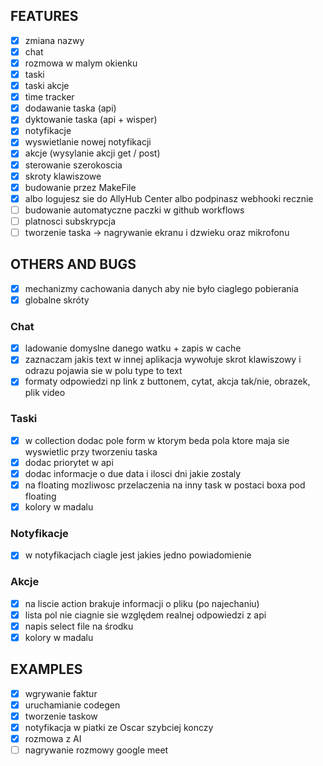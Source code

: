 ## FEATURES

- [x] zmiana nazwy
- [x] chat
- [x] rozmowa w malym okienku
- [x] taski 
- [x] taski akcje
- [x] time tracker
- [x] dodawanie taska (api)
- [x] dyktowanie taska (api + wisper)
- [x] notyfikacje
- [x] wyswietlanie nowej notyfikacji 
- [x] akcje (wysylanie akcji get / post)
- [x] sterowanie szerokoscia
- [x] skroty klawiszowe
- [x] budowanie przez MakeFile
- [x] albo logujesz sie do AllyHub Center albo podpinasz webhooki recznie 
- [ ] budowanie automatyczne paczki w github workflows
- [ ] platnosci subskrypcja
- [ ] tworzenie taska -> nagrywanie ekranu i dzwieku oraz mikrofonu

## OTHERS AND BUGS

- [x] mechanizmy cachowania danych aby nie było ciaglego pobierania
- [x] globalne skróty

### Chat

- [x] ladowanie domyslne danego watku + zapis w cache 
- [x] zaznaczam jakis text w innej aplikacja wywołuje skrot klawiszowy i odrazu pojawia sie w polu type to text 
- [x] formaty odpowiedzi np link z buttonem, cytat, akcja tak/nie, obrazek, plik video

### Taski

- [x] w collection dodac pole form w ktorym beda pola ktore maja sie wyswietlic przy tworzeniu taska
- [x] dodac priorytet w api
- [x] dodac informacje o due data i ilosci dni jakie zostaly
- [x] na floating mozliwosc przelaczenia na inny task w postaci boxa pod floating
- [x] kolory w madalu

### Notyfikacje

- [x] w notyfikacjach ciagle jest jakies jedno powiadomienie

### Akcje

- [x] na liscie action brakuje informacji o pliku (po najechaniu)
- [x] lista pol nie ciagnie sie względem realnej odpowiedzi z api
- [x] napis select file na środku
- [x] kolory w madalu

## EXAMPLES

- [x] wgrywanie faktur
- [x] uruchamianie codegen
- [x] tworzenie taskow
- [x] notyfikacja w piatki ze Oscar szybciej konczy
- [x] rozmowa z AI 
- [ ] nagrywanie rozmowy google meet
